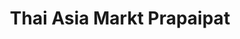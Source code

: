 ---
title: "Thai Asia Markt Prapaipat"
url: /bad-schwalbach/thai-asia-markt-prapaipat/
shop: Allgemein
---